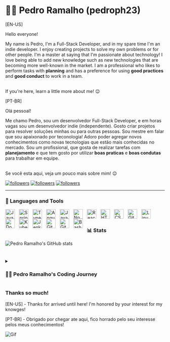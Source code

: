 # 🧙‍♂️ Pedro Ramalho (pedroph23)
[EN-US]

Hello everyone!

My name is Pedro, I'm a Full-Stack Developer, and in my spare time I'm an indie developer. I enjoy creating projects to solve my own problems or for other people. I'm a master at saying that I'm passionate about technology! I love being able to add new knowledge such as new technologies that are becoming more well-known in the market. I am a professional who likes to perform tasks with **planning** and has a preference for using **good practices** and **good conduct** to work in a team.

<br> If you're here, learn a little more about me! 😉


[PT-BR]

Olá pessoal!

Me chamo Pedro, sou um desenvolvedor Full-Stack Developer, e em horas vagas sou um desenvolvedor indie (independente). Gosto criar projetos para resolver soluções minhas ou para outras pessoas. Sou mestre em falar que sou apaixonado por teconologia! Adoro poder agregar novos conhecimentos como novas tecnologias que estão mais conhecidas no mercado. Sou um profissional, que gosta de realizar tarefas com **planejamento** e que tem gosto por utilizar **boas praticas** e **boas condutas** para trabalhar em equipe. 

<br> Se você esta aqui, veja um pouco mais sobre mim! 😉   
   <p align="left">
      <a href="https://github.com/pedroph23?tab=followers">
         <img alt="followers" title="Follow me on Github" src="https://custom-icon-badges.demolab.com/github/followers/pedroph23?color=236ad3&labelColor=1155ba&style=for-the-badge&logo=person-add&label=Follow&logoColor=white"/></a>
      <a href="https://www.linkedin.com/in/pedro-ramalho-professional/">
         <img alt="followers" title="Follow me on LinkedIn" src="https://custom-icon-badges.demolab.com/badge/linkedin-blue?style=for-the-badge&logoColor=white&logo=lkdin-logo"/></a>
      <a href="https://www.instagram.com/pedroph_23/">
         <img alt="followers" title="Follow me on Instagram" src="https://custom-icon-badges.demolab.com/badge/instagram-red?style=for-the-badge&logoColor=white&logo=instagram"/></a>
   </p>

---

### 🧰 Languages and Tools

<img align="left" alt="Java" width="30px" style="padding-right:10px;" src="https://cdn.jsdelivr.net/gh/devicons/devicon/icons/java/java-original.svg"/>
<img align="left" alt="Spring" width="30px" style="padding-right:10px;" src="https://cdn.jsdelivr.net/gh/devicons/devicon/icons/spring/spring-original.svg" />
<img align="left" alt="TypeScript" width="30px" style="padding-right:10px;" src="https://cdn.jsdelivr.net/gh/devicons/devicon/icons/typescript/typescript-plain.svg" />
<img align="left" alt="Angular" width="30px" style="padding-right:10px;" src="https://cdn.jsdelivr.net/gh/devicons/devicon/icons/angularjs/angularjs-plain.svg" />
<img align="left" alt="JavaScript" width="30px" style="padding-right:10px;" src="https://cdn.jsdelivr.net/gh/devicons/devicon/icons/javascript/javascript-plain.svg" />
<img align="left" alt="NodeJS" width="30px" style="padding-right:10px;" src="https://cdn.jsdelivr.net/gh/devicons/devicon/icons/nodejs/nodejs-original.svg" />
<img align="left" alt="React" width="30px" style="padding-right:10px;" src="https://cdn.jsdelivr.net/gh/devicons/devicon/icons/react/react-original.svg" />
<img align="left" alt="HTML" width="30px" style="padding-right:10px;" src="https://cdn.jsdelivr.net/gh/devicons/devicon/icons/html5/html5-plain.svg" />
<img align="left" alt="CSS" width="30px" style="padding-right:10px;" src="https://cdn.jsdelivr.net/gh/devicons/devicon/icons/css3/css3-plain.svg" />
<img align="left" alt="Git" width="30px" style="padding-right:10px;" src="https://cdn.jsdelivr.net/gh/devicons/devicon/icons/git/git-original.svg" />
<img align="left" alt="Linux" width="30px" style="padding-right:10px;" src="https://cdn.jsdelivr.net/gh/devicons/devicon/icons/linux/linux-original.svg" />
<img align="left" alt="Docker" width="30px" style="padding-right:10px;" src="https://cdn.jsdelivr.net/gh/devicons/devicon/icons/docker/docker-original.svg" />
<img align="left" alt="Kubernetes" width="30px" style="padding-right:10px;" src="https://cdn.jsdelivr.net/gh/devicons/devicon/icons/kubernetes/kubernetes-plain.svg" />
<img align="left" alt="Jenkins" width="30px" style="padding-right:10px;" src="https://cdn.jsdelivr.net/gh/devicons/devicon/icons/jenkins/jenkins-original.svg" />
<img align="left" alt="GitHub" width="30px" style="padding-right:10px;" src="https://cdn.jsdelivr.net/gh/devicons/devicon/icons/github/github-original.svg" />
<img align="left" alt="GitLab" width="30px" style="padding-right:10px;" src="https://cdn.jsdelivr.net/gh/devicons/devicon/icons/gitlab/gitlab-original.svg" />
<img align="left" alt="Bash" width="30px" style="padding-right:10px;" src="https://cdn.jsdelivr.net/gh/devicons/devicon/icons/bash/bash-original.svg" />
<br />

#

### 📊 Stats

![Pedro Ramalho's GitHub stats](https://github-readme-stats.vercel.app/api?username=pedroph23&show_icons=true&theme=tokyonight)

<!-- ![GitHub Streak](https://streak-stats.demolab.com?user=ForrestKnight&theme=gruvbox&border_radius=4.5) -->

#

<details>
 <summary><h3>👨‍💻 Pedro Ramalho's Coding Journey</h3></summary>
   [EN-US] - I have a degree in Computer Science since 2019. I have worked in IT since my first job in 2017, but not yet in the programming area. I worked in customer support to assist with a platform and later worked for Caixa Seguradora creating spreadsheets. In 2018, I started as a Full-Stack developer intern providing services for FNDE. For me, it was a kick start in my systems development career where I could see both the interface and its construction (Front-End) and the creation of services with communication in the database (Back-End). Later on, I worked for well-known companies in the market such as IBM where I provided services for Banco do Brasil. Then, I worked as a developer for Banco Original and later provided services for Banco Itau. Currently, I'm providing services for Vivo Telefonica. It's been 5 years of many more to come in my career!

   Since my internship, I have always had a dream of becoming a software architect one day, so that I could create in the necessary way for a particular solution and see the system come to life step by step, using good practices and good technologies. Today, I am fulfilling that dream by pursuing a postgraduate degree in Software Architecture!


   [PT-BR] - Sou formado em Ciencia da Computação desde de 2019. Trabalhei com TI desde o primeiro emprego em 2017, porém ainda não na área de programação. Atuei com suporte ao cliente para um auxilio a uma plataforma, logo mais tarde trabalhei para a Caixa Seguradora para criação de planilhas. Em 2018 entrei como estagiário como desenvolvedor Full-Stack prestando serviço para FNDE. Para mim foi um ponta pé inicial na carreira de desenvolvimento de sistemas, aonde pude ver desde a interface e sua contrução (Front-End) e a criação de serviços com comunicação em banco de dados (Back-End). Logo mais tarde eu trabalhei para empresas mais conhecida no mercado como, IBM aonde prestei serviço para o Banco do Brasil, logo trabalhei como desenvolvedor, bancario para o Banco Original, e em seguida prestei serviço para o Banco Itau e atualmente estou prestando serviço para Vivo Telefonica. São 5 anos de muitos anos que virão em minha carreira!
   
   Desde essa época do estágio eu sempre tive um sonho em se tornar um dia um arquiteto de software, para que pudesse criar da forma que necessária para um deteminada solução e ver o sistema nascer aos poucos, usando boas praticas e boas tecnologias. Hoje estou em uma realização de uma Pos Graduação para a área de Software Architect!
 </details>

 ###  Thanks so much!
   [EN-US] - Thanks for arrived until here! I'm honored by your interest for my knowges! </p>
   [PT-BR] - Obrigado por chegar ate aqui, fico horrado pelo seu interesse pelos meus conhecimentos!
   
   ![Gif](https://static.imgs.app/content/assetz/uploads/2017/10/gif-do-garoto-menino-dando-joinha.gif)

